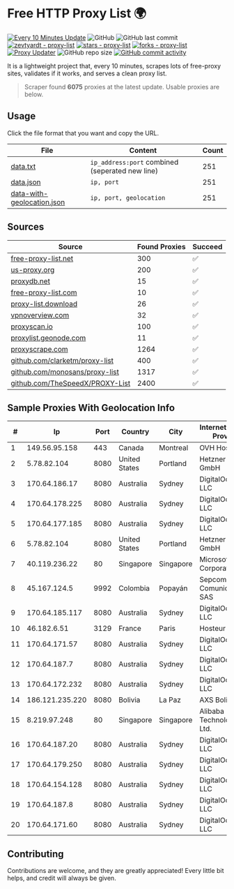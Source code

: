 
# Free HTTP Proxy List 🌍

[![Every 10 Minutes Update](https://github.com/mertguvencli/http-proxy-list/actions/workflows/main.yml/badge.svg?branch=main)](https://github.com/mertguvencli/http-proxy-list/actions/workflows/main.yml)
![GitHub](https://img.shields.io/github/license/mertguvencli/http-proxy-list)
![GitHub last commit](https://img.shields.io/github/last-commit/mertguvencli/http-proxy-list)
[![zevtyardt - proxy-list](https://img.shields.io/static/v1?label=zevtyardt&message=proxy-list&color=blue&logo=github)](https://github.com/zevtyardt/proxy-list "Go to GitHub repo")
[![stars - proxy-list](https://img.shields.io/github/stars/zevtyardt/proxy-list?style=social)](https://github.com/zevtyardt/proxy-list)
[![forks - proxy-list](https://img.shields.io/github/forks/zevtyardt/proxy-list?style=social)](https://github.com/zevtyardt/proxy-list)
[![Proxy Updater](https://github.com/zevtyardt/proxy-list/workflows/Proxy%20Updater/badge.svg)](https://github.com/zevtyardt/proxy-list/actions?query=workflow:"Proxy+Updater")
![GitHub repo size](https://img.shields.io/github/repo-size/zevtyardt/proxy-list)
[![GitHub commit activity](https://img.shields.io/github/commit-activity/m/zevtyardt/proxy-list?logo=commits)](https://github.com/zevtyardt/proxy-list/commits/main)

It is a lightweight project that, every 10 minutes, scrapes lots of free-proxy sites, validates if it works, and serves a clean proxy list.

> Scraper found **6075** proxies at the latest update. Usable proxies are below.

## Usage

Click the file format that you want and copy the URL.

|File|Content|Count|
|----|-------|-----|
|[data.txt](https://raw.githubusercontent.com/mertguvencli/http-proxy-list/main/proxy-list/data.txt)|`ip_address:port` combined (seperated new line)|251|
|[data.json](https://raw.githubusercontent.com/mertguvencli/http-proxy-list/main/proxy-list/data.json)|`ip, port`|251|
|[data-with-geolocation.json](https://raw.githubusercontent.com/mertguvencli/http-proxy-list/main/proxy-list/data-with-geolocation.json)|`ip, port, geolocation`|251|

## Sources

|Source|Found Proxies|Succeed|
|------|-------------|-------|
|[free-proxy-list.net](https://free-proxy-list.net)|300|✅|
|[us-proxy.org](https://www.us-proxy.org)|200|✅|
|[proxydb.net](http://proxydb.net)|15|✅|
|[free-proxy-list.com](https://free-proxy-list.com/?page=&port=&type%5B%5D=http&type%5B%5D=https&up_time=0&search=Search)|10|✅|
|[proxy-list.download](https://www.proxy-list.download/HTTP)|26|✅|
|[vpnoverview.com](https://vpnoverview.com/privacy/anonymous-browsing/free-proxy-servers)|32|✅|
|[proxyscan.io](https://www.proxyscan.io)|100|✅|
|[proxylist.geonode.com](https://proxylist.geonode.com/api/proxy-list?limit=300&page=1&sort_by=lastChecked&sort_type=desc&protocols=http,https)|11|✅|
|[proxyscrape.com](https://api.proxyscrape.com/v2/?request=displayproxies&protocol=http&timeout=10000&country=all&ssl=all&anonymity=all)|1264|✅|
|[github.com/clarketm/proxy-list](https://raw.githubusercontent.com/clarketm/proxy-list/master/proxy-list-raw.txt)|400|✅|
|[github.com/monosans/proxy-list](https://raw.githubusercontent.com/monosans/proxy-list/main/proxies/http.txt)|1317|✅|
|[github.com/TheSpeedX/PROXY-List](https://raw.githubusercontent.com/TheSpeedX/PROXY-List/master/http.txt)|2400|✅|


## Sample Proxies With Geolocation Info

|#|Ip|Port|Country|City|Internet Service Provider|
|-|--|----|-------|----|-------------------------|
|1|149.56.95.158|443|Canada|Montreal|OVH Hosting|
|2|5.78.82.104|8080|United States|Portland|Hetzner Online GmbH|
|3|170.64.186.17|8080|Australia|Sydney|DigitalOcean, LLC|
|4|170.64.178.225|8080|Australia|Sydney|DigitalOcean, LLC|
|5|170.64.177.185|8080|Australia|Sydney|DigitalOcean, LLC|
|6|5.78.82.104|8080|United States|Portland|Hetzner Online GmbH|
|7|40.119.236.22|80|Singapore|Singapore|Microsoft Corporation|
|8|45.167.124.5|9992|Colombia|Popayán|Sepcom Comunicaciones SAS|
|9|170.64.185.117|8080|Australia|Sydney|DigitalOcean, LLC|
|10|46.182.6.51|3129|France|Paris|Hosteur SAS|
|11|170.64.171.57|8080|Australia|Sydney|DigitalOcean, LLC|
|12|170.64.187.7|8080|Australia|Sydney|DigitalOcean, LLC|
|13|170.64.172.232|8080|Australia|Sydney|DigitalOcean, LLC|
|14|186.121.235.220|8080|Bolivia|La Paz|AXS Bolivia S. A.|
|15|8.219.97.248|80|Singapore|Singapore|Alibaba (US) Technology Co., Ltd.|
|16|170.64.187.20|8080|Australia|Sydney|DigitalOcean, LLC|
|17|170.64.179.250|8080|Australia|Sydney|DigitalOcean, LLC|
|18|170.64.154.128|8080|Australia|Sydney|DigitalOcean, LLC|
|19|170.64.187.8|8080|Australia|Sydney|DigitalOcean, LLC|
|20|170.64.171.60|8080|Australia|Sydney|DigitalOcean, LLC|



## Contributing

Contributions are welcome, and they are greatly appreciated! Every
little bit helps, and credit will always be given.

